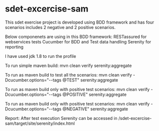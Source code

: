 # sdet-excercise-sam

This sdet exercise project is developed using BDD framework and has four scenarios includes 2 negative and 2 positive scenarios.

Below componenets are using in this BDD framework: 
RESTassured for webservices tests
Cucumber for BDD and Test data handling
Serenity for reporting

I have used jdk 1.8 to run the profile

To run simple maven build: mvn clean verify serenity:aggregate

To run as maven build to test all the scenarios: mvn clean verify -Dcucumber.options="--tags @TEST" serenity:aggregate

To run as maven build only with positive test scenarios: mvn clean verify -Dcucumber.options="--tags @POSITIVE" serenity:aggregate

To run as maven build only with positive test scenarios: mvn clean verify -Dcucumber.options="--tags @NEGATIVE" serenity:aggregate

Report: After test execution Serenity can be accessed in /sdet-excercise-sam/target/site/serenity/index.html 
